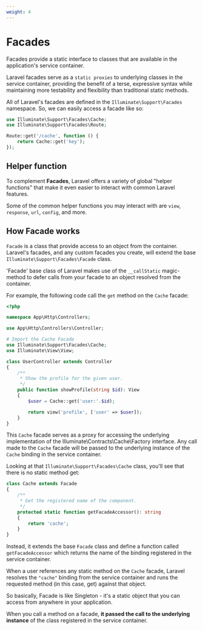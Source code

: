 ```yaml
---
weight: 4
---
```


# Facades

Facades provide a static interface to classes that are available in the application's service container.

Laravel facades serve as a `static proxies` to underlying classes in the service container, providing the benefit of a terse, expressive syntax while maintaining more testability and flexibility than traditional static methods.

All of Laravel's facades are defined in the `Illuminate\Support\Facades` namespace. So, we can easily access a facade like so:

```php
use Illuminate\Support\Facades\Cache;
use Illuminate\Support\Facades\Route;

Route::get('/cache', function () {
    return Cache::get('key');
});
```

## Helper function

To complement **Facades**, Laravel offers a variety of global "helper functions" that make it even easier to interact with common Laravel features.

Some of the common helper functions you may interact with are `view`, `response`, `url`, `config`, and more.

## How Facade works

`Facade` is a class that provide access to an object from the container. Laravel's facades, and any custom facades you create, will extend the base `Illuminate\Support\Facades\Facade` class.

'Facade' base class of Laravel makes use of the `__callStatic` magic-method to defer calls from your facade to an object resolved from the container.

For example, the following code call the `get` method on the `Cache` facade:

```php
<?php

namespace App\Http\Controllers;

use App\Http\Controllers\Controller;

# Import the Cache Facade
use Illuminate\Support\Facades\Cache;
use Illuminate\View\View;

class UserController extends Controller
{
    /**
     * Show the profile for the given user.
     */
    public function showProfile(string $id): View
    {
        $user = Cache::get('user:'.$id);

        return view('profile', ['user' => $user]);
    }
}
```

This `Cache` facade serves as a proxy for accessing the underlying implementation of the Illuminate\Contracts\Cache\Factory interface. Any call made to the `Cache` facade will be passed to the underlying instance of the `Cache` binding in the service container.

Looking at that `Illuminate\Support\Facades\Cache` class, you'll see that there is no static method get:

```php
class Cache extends Facade
{
    /**
     * Get the registered name of the component.
     */
    protected static function getFacadeAccessor(): string
    {
        return 'cache';
    }
}
```

Instead, it extends the base `Facade` class and define a function called `getFacadeAccessor` which returns the name of the binding registered in the service container.

When a user references any static method on the `Cache` facade, Laravel resolves the `"cache"` binding from the service container and runs the requested method (in this case, get) against that object.

So basically, Facade is like Singleton - it's a static object that you can access from anywhere in your application.

When you call a method on a facade, **it passed the call to the underlying instance** of the class registered in the service container.
